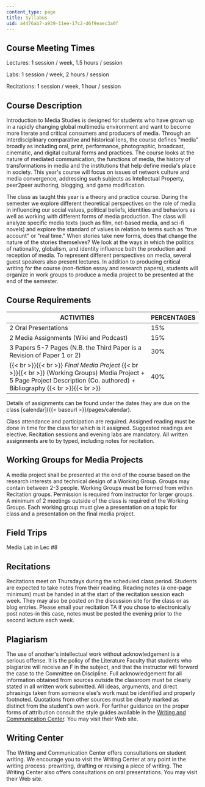 ```yaml
---
content_type: page
title: Syllabus
uid: a4476ab7-a939-11ee-17c2-d6f9eaec3a0f
---
```


Course Meeting Times
--------------------

Lectures: 1 session / week, 1.5 hours / session

Labs: 1 session / week, 2 hours / session

Recitations: 1 session / week, 1 hour / session

Course Description
------------------

Introduction to Media Studies is designed for students who have grown up in a rapidly changing global multimedia environment and want to become more literate and critical consumers and producers of media. Through an interdisciplinary comparative and historical lens, the course defines "media" broadly as including oral, print, performance, photographic, broadcast, cinematic, and digital cultural forms and practices. The course looks at the nature of mediated communication, the functions of media, the history of transformations in media and the institutions that help define media's place in society. This year's course will focus on issues of network culture and media convergence, addressing such subjects as Intellectual Property, peer2peer authoring, blogging, and game modification.

The class as taught this year is a theory and practice course. During the semester we explore different theoretical perspectives on the role of media in influencing our social values, political beliefs, identities and behaviors as well as working with different forms of media production. The class will analyze specific media texts (such as film, net-based media, and sci-fi novels) and explore the standard of values in relation to terms such as "true account" or "real time." When stories take new forms, does that change the nature of the stories themselves? We look at the ways in which the politics of nationality, globalism, and identity influence both the production and reception of media. To represent different perspectives on media, several guest speakers also present lectures. In addition to producing critical writing for the course (non-fiction essay and research papers), students will organize in work groups to produce a media project to be presented at the end of the semester.

Course Requirements
-------------------

| ACTIVITIES | PERCENTAGES |
| --- | --- |
| 2 Oral Presentations | 15% |
| 2 Media Assignments (Wiki and Podcast) | 15% |
| 3 Papers 5-7 Pages (N.B. the Third Paper is a Revision of Paper 1 or 2) | 30% |
|  {{< br >}}{{< br >}} _Final Media Project_ {{< br >}}{{< br >}} (Working Groups) Media Project + 5 Page Project Description (Co. authored) + Bibliography {{< br >}}{{< br >}}  | 40% 

Details of assignments can be found under the dates they are due on the class [calendar]({{< baseurl >}}/pages/calendar).

Class attendance and participation are required. Assigned reading must be done in time for the class for which is it assigned. Suggested readings are elective. Recitation sessions and evening labs are mandatory. All written assignments are to by typed, including notes for recitation.

Working Groups for Media Projects
---------------------------------

A media project shall be presented at the end of the course based on the research interests and technical design of a Working Group. Groups may contain between 2-3 people. Working Groups must be formed from within Recitation groups. Permission is required from instructor for larger groups. A minimum of 2 meetings outside of the class is required of the Working Groups. Each working group must give a presentation on a topic for class and a presentation on the final media project.

Field Trips
-----------

Media Lab in Lec #8

Recitations
-----------

Recitations meet on Thursdays during the scheduled class period. Students are expected to take notes from their reading. Reading notes (a one-page minimum) must be handed in at the start of the recitation session each week. They may also be posted on the discussion site for the class or as blog entries. Please email your recitation TA if you chose to electronically post notes-in this case, notes must be posted the evening prior to the second lecture each week.

Plagiarism
----------

The use of another's intellectual work without acknowledgement is a serious offense. It is the policy of the Literature Faculty that students who plagiarize will receive an F in the subject, and that the instructor will forward the case to the Committee on Discipline. Full acknowledgement for all information obtained from sources outside the classroom must be clearly stated in all written work submitted. All ideas, arguments, and direct phrasings taken from someone else's work must be identified and properly footnoted. Quotations from other sources must be clearly marked as distinct from the student's own work. For further guidance on the proper forms of attribution consult the style guides available in the [Writing and Communication Center](http://web.mit.edu/writing/Center/). You may visit their Web site.

Writing Center
--------------

The Writing and Communication Center offers consultations on student writing. We encourage you to visit the Writing Center at any point in the writing process: prewriting, drafting or revising a piece of writing. The Writing Center also offers consultations on oral presentations. You may visit their Web site.